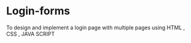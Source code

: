 # Login-forms
To design and implement a login page with multiple pages using HTML , CSS , JAVA SCRIPT
